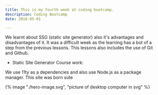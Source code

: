```yaml
---
title: This is my fourth week at coding bootcamp.
description: Coding Bootcamp
date: 2018-05-01

---
```


We learnt about SSG (static site generator) also it's advantages and disadvantages of it.
It was a difficult week as the learning has a bot of a step from the previous lessons. This lessons also includes the use of Git and Github.

- Static Site Generator Course work:

We use 11ty as a dependencies and also use Node.js as a package manager.
This site was born sute

{% image "./hero-image.svg", "picture of desktop computer in svg" %}
